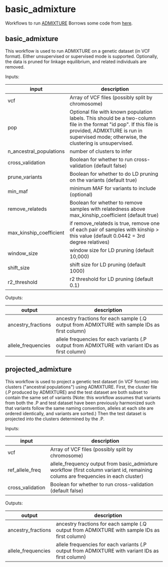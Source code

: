 # basic_admixture

Workflows to run [ADMIXTURE](https://dalexander.github.io/admixture/) Borrows some code from [here](github.com/broadinstitute/palantir-workflows/Admixture).

## basic_admixture

This workflow is used to run ADMIXTURE on a genetic dataset (in VCF format). Either unsupervised or supervised mode is supported.
Optionally, the data is pruned for linkage equilibrium, and related individuals are removed.

Inputs:

input | description
--- | ---
vcf | Array of VCF files (possibly split by chromosome)
pop | Optional file with known population labels. This should be a two-column file in the format "id pop". If this file is provided, ADMIXTURE is run in supervised mode; otherwise, the clustering is unsupervised.
n_ancestral_populations | number of clusters to infer
cross_validation | Boolean for whether to run cross-validation (default false)
prune_variants | Boolean for whether to do LD pruning on the variants (default true)
min_maf | minimum MAF for variants to include (optional)
remove_relateds | Boolean for whether to remove samples with relatedness above max_kinship_coefficient (default true)
max_kinship_coefficient | if remove_relateds is true, remove one of each pair of samples with kinship > this value (default 0.0442 = 3rd degree relatives)
window_size | window size for LD pruning (default 10,000)
shift_size | shift size for LD pruning (default 1000)
r2_threshold | r2 threshold for LD pruning (default 0.1)


Outputs:

output | description
--- | ---
ancestry_fractions | ancestry fractions for each sample (.Q output from ADMIXTURE with sample IDs as first column)
allele_frequencies | allele frequencies for each variants (.P output from ADMIXTURE with variant IDs as first column)



## projected_admixture

This workflow is used to project a genetic test dataset (in VCF format) into clusters ("ancestral populations") using ADMIXTURE. First, the cluster file (.P produced by ADMIXTURE) and the test dataset are both subset to contain the same set of variants (Note: this workflow assumes that variants from both the .P and test dataset have been previously harmonized such that variants follow the same naming convention, alleles at each site are ordered identically, and variants are sorted.) Then the test dataset is projected into the clusters determined by the .P.
	

Inputs:

input | description
--- | ---
vcf | Array of VCF files (possibly split by chromosome)
ref_allele_freq | allele_frequency output from basic_admixture workflow (first column variant id, remaining colums are frequencies in each cluster)
cross_validation | Boolean for whether to run cross-validation (default false)


Outputs:

output | description
--- | ---
ancestry_fractions | ancestry fractions for each sample (.Q output from ADMIXTURE with sample IDs as first column)
allele_frequencies | allele frequencies for each variants (.P output from ADMIXTURE with variant IDs as first column)
